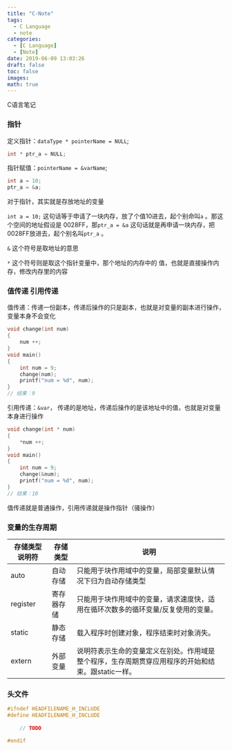 ```yaml
---
title: "C-Note"
tags:
  - C Language
  - note
categories: 
  - [C Language]
  - [Note]
date: 2019-06-09 13:03:26
draft: false
toc: false
images:
math: true
---
```


C语言笔记


<!--more-->



### 指针

定义指针：`dataType * pointerName = NULL`;
```c
int * ptr_a = NULL;
```
指针赋值：`pointerName = &varName`;
```c
int a = 10;
ptr_a = &a;
```

对于指针，其实就是存放地址的变量

`int a = 10;` 这句话等于申请了一块内存，放了个值10进去，起个别命叫`a` 。那这个空间的地址假设是 0028FF，那`ptr_a = &a` 这句话就是再申请一块内存，把0028FF放进去，起个别名叫`ptr_a` 。

`&` 这个符号是取地址的意思

`*` 这个符号则是取这个指针变量中，那个地址的内存中的 值，也就是直接操作内存，修改内存里的内容







### 值传递  引用传递

值传递：传递一份副本，传递后操作的只是副本，也就是对变量的副本进行操作，变量本身不会变化

```c
void change(int num)
{
    num ++;
}
void main()
{
	int num = 9;
	change(num);
	printf("num = %d", num);
}
// 结果：9
```

引用传递：`&var`， 传递的是地址，传递后操作的是该地址中的值，也就是对变量本身进行操作

```c
void change(int * num)
{
	*num ++;
}
void main()
{
	int num = 9;
    change(&num);
    printf("num = %d", num);
}
// 结果：10
```

值传递就是普通操作，引用传递就是操作指针（骚操作）

### 变量的生存周期

| 存储类型说明符 | 存储类型   | 说明                                                                                           |
|----------------|--------|----------------------------------------------------------------------------------------------|
| auto           | 自动存储   | 只能用于块作用域中的变量，局部变量默认情况下归为自动存储类型                                    |
| register       | 寄存器存储 | 只能用于块作用域中的变量，请求速度快，适用在循环次数多的循环变量/反复使用的变量。                 |
| static         | 静态存储   | 载入程序时创建对象，程序结束时对象消失。                                                         |
| extern         | 外部变量   | 说明符表示生命的变量定义在别处。作用域是整个程序，生存周期贯穿应用程序的开始和结束。跟static一样。 |





### 头文件

```c
#ifndef HEADFILENAME_H_INCLUDE
#define HEADFILENAME_H_INCLUDE
	
	// TODO

#endif
```




